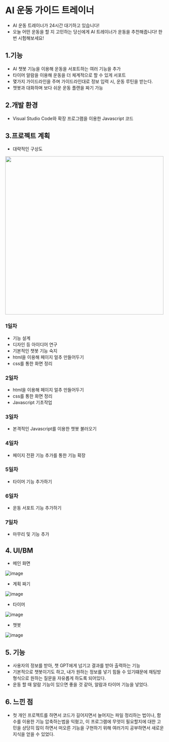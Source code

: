 # AI 운동 가이드 트레이너

- AI 운동 트레이너가 24시간 대기하고 있습니다!</li>
- 오늘 어떤 운동을 할 지 고민하는 당신에게 AI 트레이너가 운동을 추천해줍니다! 한 번 시험해보세요!

## 1.기능
- AI 챗봇 기능을 이용해 운동을 서포트하는 여러 기능을 추가
- 타이머 알람을 이용해 운동을 더 체계적으로 할 수 있게 서포트
- 몇가지 가이드라인을 주며 가이드라인대로 정보 입력 시, 운동 루틴을 받는다.
- 챗봇과 대화하며 보다 쉬운 운동 플랜을 짜기 가능
## 2.개발 환경
- Visual Studio Code와 확장 프로그램을 이용한 Javascript 코드
## 3.프로젝트 계획
- 대략적인 구상도
  
<img style="width: 500px;" src="https://github.com/Kimchanyang524/ChatGPT_project/assets/105031421/a28b2ed6-b843-4722-bb0c-69e5319b1c7e"></img>

### 1일차
- 기능 설계
- 디자인 등 아이디어 연구
- 기본적인 챗봇 기능 숙지
- html을 이용해 페이지 얼추 만들어두기
- css를 통한 화면 정리
### 2일차
- html을 이용해 페이지 얼추 만들어두기
- css를 통한 화면 정리
- Javascript 기초작업
### 3일차
- 본격적인 Javascript를 이용한 챗봇 불러오기
### 4일차
- 페이지 전환 기능 추가를 통한 기능 확장
### 5일차
- 타이머 기능 추가하기
### 6일차
- 운동 서포트 기능 추가하기
### 7일차
- 마무리 및 기능 추가
## 4. UI/BM
- 메인 화면
  
![image](https://github.com/Kimchanyang524/ChatGPT_project/assets/105031421/a080af0d-57ec-41fa-b8e5-074b20bfdec8)
- 계획 짜기

![image](https://github.com/Kimchanyang524/ChatGPT_project/assets/105031421/736e782e-2045-4902-8496-e9fc866a7d3b)
- 타이머

![image](https://github.com/Kimchanyang524/ChatGPT_project/assets/105031421/8bf1659a-504a-41eb-a59a-db197743b993)
- 챗봇

![image](https://github.com/Kimchanyang524/ChatGPT_project/assets/105031421/81e708be-434a-4400-a5dc-3bbe3c021b64)

## 5. 기능
- 사용자의 정보를 받아, 챗 GPT에게 넘기고 결과를 받아 출력하는 기능
- 기본적으로 챗봇이기도 하고, 내가 원하는 정보를 넣기 힘들 수 있기떄문에 채팅방 형식으로 원하는 질문을 자유롭게 하도록 되어있다.
- 운동 할 때 알람 기능이 있으면 좋을 것 같아, 알람과 타이머 기능을 넣었다.
## 6. 느낀 점
- 첫 개인 프로젝트를 하면서 코드가 길어지면서 늘어지는 파일 정리하는 법이나, 함수를 이용한 기능 압축하는법을 익혔고, 이 프로그램에 무엇이 필요할지에 대한 고민을 상당히 많이 하면서 떠오른 기능을 구현하기 위해 여러가지 공부하면서 새로운 지식을 얻을 수 있었다.

